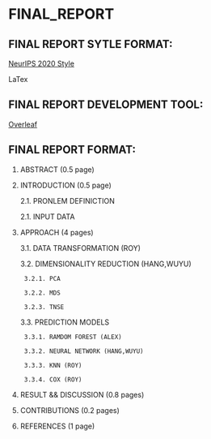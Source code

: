 # FINAL_REPORT

## FINAL REPORT SYTLE FORMAT:

[NeurIPS 2020 Style](https://nips.cc/Conferences/2020/PaperInformation/StyleFiles)

LaTex

## FINAL REPORT DEVELOPMENT TOOL:

[Overleaf](https://www.overleaf.com)

## FINAL REPORT FORMAT:

1. ABSTRACT (0.5 page)

2. INTRODUCTION (0.5 page)

    2.1. PRONLEM DEFINICTION

    2.1. INPUT DATA

3. APPROACH (4 pages)

    3.1. DATA TRANSFORMATION (ROY)

    3.2. DIMENSIONALITY REDUCTION (HANG,WUYU)

        3.2.1. PCA 

        3.2.2. MDS
        
        3.2.3. TNSE

    3.3. PREDICTION MODELS

        3.3.1. RAMDOM FOREST (ALEX)

        3.3.2. NEURAL NETWORK (HANG,WUYU)

        3.3.3. KNN (ROY)
        
        3.3.4. COX (ROY)

4. RESULT && DISCUSSION (0.8 pages)

5. CONTRIBUTIONS (0.2 pages)

6. REFERENCES (1 page)
